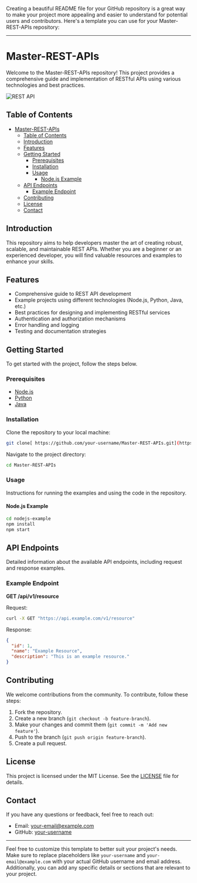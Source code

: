 Creating a beautiful README file for your GitHub repository is a great way to make your project more appealing and easier to understand for potential users and contributors. Here's a template you can use for your Master-REST-APIs repository:

---

# Master-REST-APIs

Welcome to the Master-REST-APIs repository! This project provides a comprehensive guide and implementation of RESTful APIs using various technologies and best practices.

![REST API](![https://example.com/your-image.png](https://blog.postman.com/wp-content/uploads/2020/07/API-101-What-Is-a-REST-API-scaled.jpg))

## Table of Contents

- [Master-REST-APIs](#master-rest-apis)
  - [Table of Contents](#table-of-contents)
  - [Introduction](#introduction)
  - [Features](#features)
  - [Getting Started](#getting-started)
    - [Prerequisites](#prerequisites)
    - [Installation](#installation)
    - [Usage](#usage)
      - [Node.js Example](#nodejs-example)
  - [API Endpoints](#api-endpoints)
    - [Example Endpoint](#example-endpoint)
  - [Contributing](#contributing)
  - [License](#license)
  - [Contact](#contact)

## Introduction

This repository aims to help developers master the art of creating robust, scalable, and maintainable REST APIs. Whether you are a beginner or an experienced developer, you will find valuable resources and examples to enhance your skills.

## Features

- Comprehensive guide to REST API development
- Example projects using different technologies (Node.js, Python, Java, etc.)
- Best practices for designing and implementing RESTful services
- Authentication and authorization mechanisms
- Error handling and logging
- Testing and documentation strategies

## Getting Started

To get started with the project, follow the steps below.

### Prerequisites

- [Node.js](https://nodejs.org/)
- [Python](https://www.python.org/)
- [Java](https://www.java.com/)

### Installation

Clone the repository to your local machine:

```bash
git clone[ https://github.com/your-username/Master-REST-APIs.git](https://github.com/Dhavalkurkutiya/Master-REST-APIs)
```

Navigate to the project directory:

```bash
cd Master-REST-APIs
```

### Usage

Instructions for running the examples and using the code in the repository.

#### Node.js Example

```bash
cd nodejs-example
npm install
npm start
```

## API Endpoints

Detailed information about the available API endpoints, including request and response examples.

### Example Endpoint

**GET /api/v1/resource**

Request:

```bash
curl -X GET "https://api.example.com/v1/resource"
```

Response:

```json
{
  "id": 1,
  "name": "Example Resource",
  "description": "This is an example resource."
}
```

## Contributing

We welcome contributions from the community. To contribute, follow these steps:

1. Fork the repository.
2. Create a new branch (`git checkout -b feature-branch`).
3. Make your changes and commit them (`git commit -m 'Add new feature'`).
4. Push to the branch (`git push origin feature-branch`).
5. Create a pull request.

## License

This project is licensed under the MIT License. See the [LICENSE](LICENSE) file for details.

## Contact

If you have any questions or feedback, feel free to reach out:

- Email: [your-email@example.com](mailto:kurkutiyadhaval30@gmail.com)
- GitHub: [your-username](https://github.com/Dhavalkurkutiya)

---

Feel free to customize this template to better suit your project's needs. Make sure to replace placeholders like `your-username` and `your-email@example.com` with your actual GitHub username and email address. Additionally, you can add any specific details or sections that are relevant to your project.


